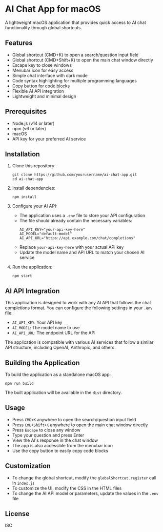 # AI Chat App for macOS

A lightweight macOS application that provides quick access to AI chat functionality through global shortcuts.

## Features

- Global shortcut (CMD+K) to open a search/question input field
- Global shortcut (CMD+Shift+K) to open the main chat window directly
- Escape key to close windows
- Menubar icon for easy access
- Simple chat interface with dark mode
- Code syntax highlighting for multiple programming languages
- Copy button for code blocks
- Flexible AI API integration
- Lightweight and minimal design

## Prerequisites

- Node.js (v14 or later)
- npm (v6 or later)
- macOS
- API key for your preferred AI service

## Installation

1. Clone this repository:
   ```
   git clone https://github.com/yourusername/ai-chat-app.git
   cd ai-chat-app
   ```

2. Install dependencies:
   ```
   npm install
   ```

3. Configure your AI API:
   - The application uses a `.env` file to store your API configuration
   - The file should already contain the necessary variables:
     ```
     AI_API_KEY="your-api-key-here"
     AI_MODEL="default-model"
     AI_API_URL="https://api.example.com/chat/completions"
     ```
   - Replace `your-api-key-here` with your actual API key
   - Update the model name and API URL to match your chosen AI service

4. Run the application:
   ```
   npm start
   ```

## AI API Integration

This application is designed to work with any AI API that follows the chat completions format. You can configure the following settings in your `.env` file:

- `AI_API_KEY`: Your API key
- `AI_MODEL`: The model name to use
- `AI_API_URL`: The endpoint URL for the API

The application is compatible with various AI services that follow a similar API structure, including OpenAI, Anthropic, and others.

## Building the Application

To build the application as a standalone macOS app:

```
npm run build
```

The built application will be available in the `dist` directory.

## Usage

- Press `CMD+K` anywhere to open the search/question input field
- Press `CMD+Shift+K` anywhere to open the main chat window directly
- Press `Escape` to close any window
- Type your question and press Enter
- View the AI's response in the chat window
- The app is also accessible from the menubar icon
- Use the copy button to easily copy code blocks

## Customization

- To change the global shortcut, modify the `globalShortcut.register` call in `index.js`
- To customize the UI, modify the CSS in the HTML files
- To change the AI API model or parameters, update the values in the `.env` file

## License

ISC 
